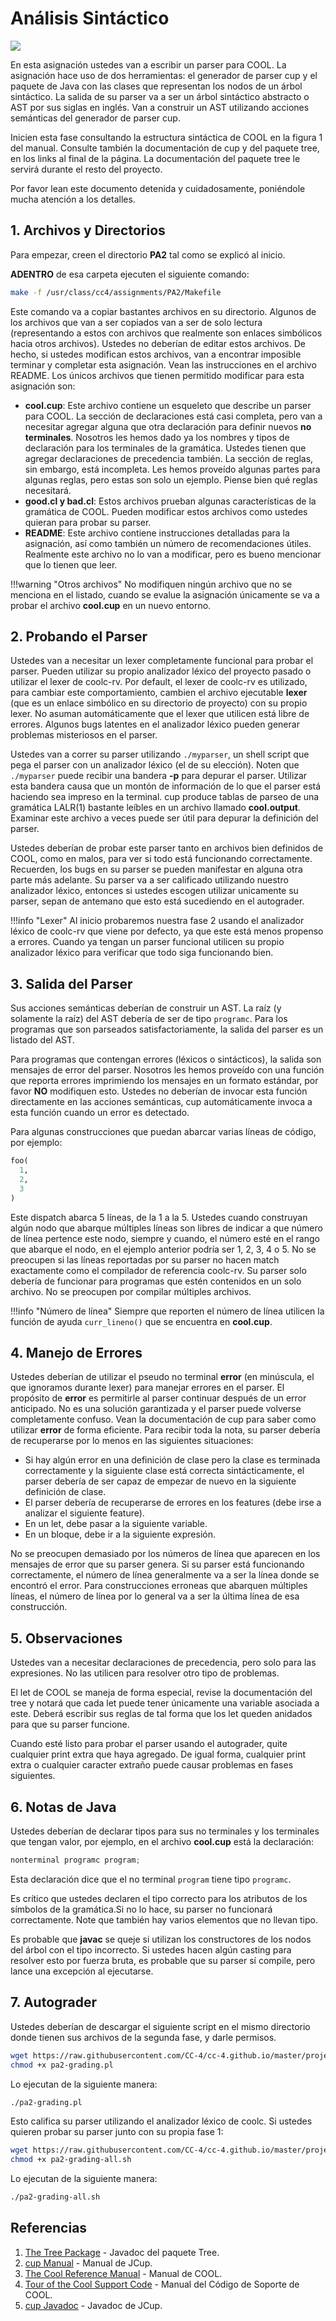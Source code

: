 # Análisis Sintáctico

![](/img/parser.png)

En esta asignación ustedes van a escribir un parser para COOL. La asignación hace uso de dos herramientas: el generador de parser cup y el paquete de Java con las clases que representan los nodos de un árbol sintáctico. La salida de su parser va a ser un árbol sintáctico abstracto o AST por sus siglas en inglés. Van a construir un AST utilizando acciones semánticas del generador de parser cup.

Inicien esta fase consultando la estructura sintáctica de COOL en la figura 1 del manual. Consulte también la documentación de cup y del paquete tree, en los links al final de la página. La documentación del paquete tree le servirá durante el resto del proyecto.

Por favor lean este documento detenida y cuidadosamente, poniéndole mucha atención a los detalles.

## 1. Archivos y Directorios

Para empezar, creen el directorio **PA2** tal como se explicó al inicio.

**ADENTRO** de esa carpeta ejecuten el siguiente comando:

```bash
make -f /usr/class/cc4/assignments/PA2/Makefile
```

Este comando va a copiar bastantes archivos en su directorio. Algunos de los archivos que van a ser copiados van a ser de solo lectura \(representando a estos con archivos que realmente son enlaces simbólicos hacia otros archivos\). Ustedes no deberían de editar estos archivos. De hecho, si ustedes modifican estos archivos, van a encontrar imposible terminar y completar esta asignación. Vean las instrucciones en el archivo README. Los únicos archivos que tienen permitido modificar para esta asignación son:

* **cool.cup**: Este archivo contiene un esqueleto que describe un parser para COOL. La sección de declaraciones está casi completa, pero van a necesitar agregar alguna que otra declaración para definir nuevos **no terminales**. Nosotros les hemos dado ya los nombres y tipos de declaración para los terminales de la gramática. Ustedes tienen que agregar declaraciones de precedencia también. La sección de reglas, sin embargo, está incompleta. Les hemos proveído algunas partes para algunas reglas, pero estas son solo un ejemplo. Piense bien qué reglas necesitará.
* **good.cl y bad.cl**: Estos archivos prueban algunas características de la gramática de COOL. Pueden modificar estos archivos como ustedes quieran para probar su parser.
* **README**: Este archivo contiene instrucciones detalladas para la asignación, así como también un número de recomendaciones útiles. Realmente este archivo no lo van a modificar, pero es bueno mencionar que lo tienen que leer.

!!!warning "Otros archivos"
	No modifiquen ningún archivo que no se menciona en el listado, cuando se evalue la asignación únicamente se va a probar el archivo **cool.cup** en un nuevo entorno.

## 2. Probando el Parser

Ustedes van a necesitar un lexer completamente funcional para probar el parser. Pueden utilizar su propio analizador léxico del proyecto pasado o utilizar el lexer de coolc-rv. Por default, el lexer de coolc-rv es utilizado, para cambiar este comportamiento, cambien el archivo ejecutable **lexer** \(que es un enlace simbólico en su directorio de proyecto\) con su propio lexer. No asuman automáticamente que el lexer que utilicen está libre de errores. Algunos bugs latentes en el analizador léxico pueden generar problemas misteriosos en el parser.

Ustedes van a correr su parser utilizando `./myparser`, un shell script que pega el parser con un analizador léxico \(el de su elección\). Noten que `./myparser` puede recibir una bandera **-p** para depurar el parser. Utilizar esta bandera causa que un montón de información de lo que el parser está haciendo sea impreso en la terminal. cup produce tablas de parseo de una gramática LALR\(1\) bastante leíbles en un archivo llamado **cool.output**. Examinar este archivo a veces puede ser útil para depurar la definición del parser.

Ustedes deberían de probar este parser tanto en archivos bien definidos de COOL, como en malos, para ver si todo está funcionando correctamente. Recuerden, los bugs en su parser se pueden manifestar en alguna otra parte más adelante. Su parser va a ser calificado utilizando nuestro analizador léxico, entonces si ustedes escogen utilizar unicamente su parser, sepan de antemano que esto está sucediendo en el autograder.

!!!info "Lexer"
	Al inicio probaremos nuestra fase 2 usando el analizador léxico de coolc-rv que viene por defecto, ya que este está menos propenso a errores. Cuando ya tengan un parser funcional utilicen su propio analizador léxico para verificar que todo siga funcionando bien.

## 3. Salida del Parser

Sus acciones semánticas deberían de construir un AST. La raíz \(y solamente la raíz\) del AST debería de ser de tipo `programc`. Para los programas que son parseados satisfactoriamente, la salida del parser es un listado del AST.

Para programas que contengan errores \(léxicos o sintácticos\), la salida son mensajes de error del parser. Nosotros les hemos proveído con una función que reporta errores imprimiendo los mensajes en un formato estándar, por favor **NO** modifiquen esto. Ustedes no deberían de invocar esta función directamente en las acciones semánticas, cup automáticamente invoca a esta función cuando un error es detectado.

Para algunas construcciones que puedan abarcar varias líneas de código, por ejemplo:

```python
foo(
  1,
  2,
  3
)
```

Este dispatch abarca 5 líneas, de la 1 a la 5. Ustedes cuando construyan algún nodo que abarque múltiples líneas son libres de indicar a que número de línea pertence este nodo, siempre y cuando, el número esté en el rango que abarque el nodo, en el ejemplo anterior podría ser 1, 2, 3, 4 o 5. No se preocupen si las líneas reportadas por su parser no hacen match exactamente como el compilador de referencia coolc-rv. Su parser solo debería de funcionar para programas que estén contenidos en un solo archivo. No se preocupen por compilar múltiples archivos.

!!!info "Número de línea"
	Siempre que reporten el número de línea utilicen la función de ayuda `curr_lineno()` que se encuentra en **cool.cup**.

## 4. Manejo de Errores

Ustedes deberían de utilizar el pseudo no terminal **error** (en minúscula, el que ignoramos durante lexer) para manejar errores en el parser. El propósito de **error** es permitirle al parser continuar después de un error anticipado. No es una solución garantizada y el parser puede volverse completamente confuso. Vean la documentación de cup para saber como utilizar **error** de forma eficiente. Para recibir toda la nota, su parser debería de recuperarse por lo menos en las siguientes situaciones:

* Si hay algún error en una definición de clase pero la clase es terminada correctamente y la siguiente clase está correcta sintácticamente, el parser debería de ser capaz de empezar de nuevo en la siguiente definición de clase.
* El parser debería de recuperarse de errores en los features \(debe irse a analizar el siguiente feature\).
* En un let, debe pasar a la siguiente variable.
* En un bloque, debe ir a la siguiente expresión.

No se preocupen demasiado por los números de línea que aparecen en los mensajes de error que su parser genera. Si su parser está funcionando correctamente, el número de línea generalmente va a ser la línea donde se encontró el error. Para construcciones erroneas que abarquen múltiples líneas, el número de línea por lo general va a ser la última línea de esa construcción.

## 5. Observaciones

Ustedes van a necesitar declaraciones de precedencia, pero solo para las expresiones. No las utilicen para resolver otro tipo de problemas.

El let de COOL se maneja de forma especial, revise la documentación del tree y notará que cada let puede tener únicamente una variable asociada a este. Deberá escribir sus reglas de tal forma que los let queden anidados para que su parser funcione.

Cuando esté listo para probar el parser usando el autograder, quite cualquier print extra que haya agregado. De igual forma, cualquier print extra o cualquier caracter extraño puede causar problemas en fases siguientes.

## 6. Notas de Java

Ustedes deberían de declarar tipos para sus no terminales y los terminales que tengan valor, por ejemplo, en el archivo **cool.cup** está la declaración:

```java
nonterminal programc program;
```

Esta declaración dice que el no terminal `program` tiene tipo `programc`.

Es crítico que ustedes declaren el tipo correcto para los atributos de los símbolos de la gramática.Si no lo hace, su parser no funcionará correctamente. Note que también hay varios elementos que no llevan tipo.

Es probable que **javac** se queje si utilizan los constructores de los nodos del árbol con el tipo incorrecto. Si ustedes hacen algún casting para resolver esto por fuerza bruta, es probable que su parser sí compile, pero lance una excepción al ejecutarse.

## 7. Autograder

Ustedes deberían de descargar el siguiente script en el mismo directorio donde tienen sus archivos de la segunda fase, y darle permisos.

```bash
wget https://raw.githubusercontent.com/CC-4/cc-4.github.io/master/projects/grading/pa2-grading.pl
chmod +x pa2-grading.pl
```

Lo ejecutan de la siguiente manera:

```bash
./pa2-grading.pl
```

Esto califica su parser utilizando el analizador léxico de coolc. Si ustedes quieren probar su parser junto con su propia fase 1:


```bash
wget https://raw.githubusercontent.com/CC-4/cc-4.github.io/master/projects/grading/pa2-grading-all.sh
chmod +x pa2-grading-all.sh
```

Lo ejecutan de la siguiente manera:

```bash
./pa2-grading-all.sh
```

## Referencias

1. [The Tree Package](https://web.stanford.edu/class/archive/cs/cs143/cs143.1112/javadoc/cool_ast/index.html) - Javadoc del paquete Tree.
2. [cup Manual](http://www2.cs.tum.edu/projects/cup/manual.html) - Manual de JCup.
3. [The Cool Reference Manual](http://web.stanford.edu/class/cs143/materials/cool-manual.pdf) - Manual de COOL.
4. [Tour of the Cool Support Code](http://web.stanford.edu/class/cs143/materials/cool-tour.pdf) - Manual del Código de Soporte de COOL.
5. [cup Javadoc](https://web.stanford.edu/class/archive/cs/cs143/cs143.1112/javadoc/java_cup/) - Javadoc de JCup.

